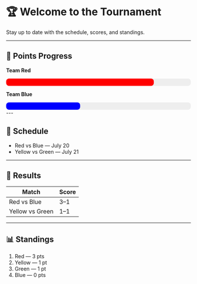# 🏆 Welcome to the Tournament

Stay up to date with the schedule, scores, and standings.

---

## 🧮 Points Progress

**Team Red**
<div style="background-color: #eee; border-radius: 8px; width: 100%; height: 20px;">
  <div style="width: 80%; background-color: red; height: 100%; border-radius: 8px;"></div>
</div>

**Team Blue**
<div style="background-color: #eee; border-radius: 8px; width: 100%; height: 20px;">
  <div style="width: 40%; background-color: blue; height: 100%; border-radius: 8px;"></div>
</div>
---

## 📅 Schedule

- Red vs Blue — July 20  
- Yellow vs Green — July 21

---

## 🎯 Results

| Match             | Score |
|-------------------|-------|
| Red vs Blue       | 3–1   |
| Yellow vs Green   | 1–1   |

---

## 📊 Standings

1. Red — 3 pts  
2. Yellow — 1 pt  
3. Green — 1 pt  
4. Blue — 0 pts
